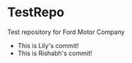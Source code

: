 # TestRepo
Test repository for Ford Motor Company
- This is Lily's commit!
- This is Rishabh's commit!
